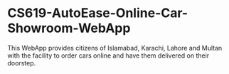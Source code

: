 # CS619-AutoEase-Online-Car-Showroom-WebApp
This WebApp provides citizens of Islamabad, Karachi, Lahore and Multan with the facility to order cars online and have them delivered on their doorstep.
